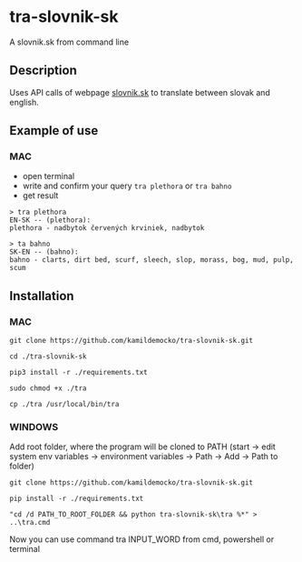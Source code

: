 # tra-slovnik-sk

A slovnik.sk from command line

## Description

Uses API calls of webpage [slovnik.sk](https://slovnik.aktuality.sk/) to translate between slovak and english.

## Example of use

### MAC

- open terminal
- write and confirm your query `tra plethora` or `tra bahno`
- get result

```
> tra plethora
EN-SK -- (plethora):
plethora - nadbytok červených krviniek, nadbytok

> ta bahno
SK-EN -- (bahno):
bahno - clarts, dirt bed, scurf, sleech, slop, morass, bog, mud, pulp, scum
```

## Installation

### MAC

```
git clone https://github.com/kamildemocko/tra-slovnik-sk.git
```

```
cd ./tra-slovnik-sk
```

```
pip3 install -r ./requirements.txt
```

```
sudo chmod +x ./tra
```

```
cp ./tra /usr/local/bin/tra
```

### WINDOWS

Add root folder, where the program will be cloned to PATH (start -> edit system env variables -> environment variables -> Path -> Add -> Path to folder)

```
git clone https://github.com/kamildemocko/tra-slovnik-sk.git
```

```
pip install -r ./requirements.txt
```

```
"cd /d PATH_TO_ROOT_FOLDER && python tra-slovnik-sk\tra %*" > ..\tra.cmd
```

Now you can use command tra INPUT_WORD from cmd, powershell or terminal

